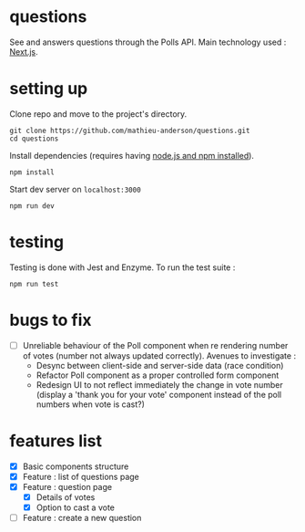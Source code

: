 # questions
See and answers questions through the Polls API. Main technology used : [Next.js](https://nextjs.org/).

# setting up
Clone repo and move to the project's directory.
```
git clone https://github.com/mathieu-anderson/questions.git
cd questions
```

Install dependencies (requires having [node.js and npm installed](https://nodejs.org/en/download/)).
```
npm install
```

Start dev server on `localhost:3000`
```
npm run dev
```

# testing
Testing is done with Jest and Enzyme. To run the test suite :
```
npm run test
```

# bugs to fix
- [ ] Unreliable behaviour of the Poll component when re rendering number of votes (number not always updated correctly). Avenues to investigate :
  - Desync between client-side and server-side data (race condition)
  - Refactor Poll component as a proper controlled form component
  - Redesign UI to not reflect immediately the change in vote number (display a 'thank you for your vote' component instead of the poll numbers when vote is cast?)

# features list
- [x] Basic components structure
- [x] Feature : list of questions page
- [x] Feature : question page
  - [x] Details of votes
  - [x] Option to cast a vote
- [ ] Feature : create a new question
